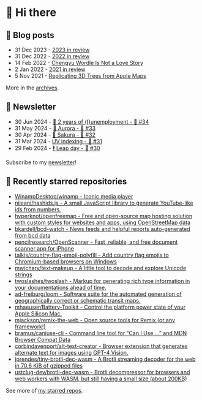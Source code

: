 # 👋 Hi there

## 📝 Blog posts

<!-- feed start -->
- 31 Dec 2023 - [2023 in review](https://cheeaun.com/blog/2023/12/2023-in-review/)
- 31 Dec 2022 - [2022 in review](https://cheeaun.com/blog/2022/12/2022-in-review/)
- 14 Feb 2022 - [Chengyu Wordle Is Not a Love Story](https://cheeaun.com/blog/2022/02/chengyu-wordle-is-not-a-love-story/)
- 2 Jan 2022 - [2021 in review](https://cheeaun.com/blog/2022/01/2021-in-review/)
- 5 Nov 2021 - [Replicating 3D Trees from Apple Maps](https://cheeaun.com/blog/2021/11/replicating-3d-trees-apple-maps/)
<!-- feed end -->

More in the [archives](https://cheeaun.com/blog/archives/).

## 📰 Newsletter

<!-- newsletter start -->
- 30 Jun 2024 - [🎂 2 years of (f)unemployment - 🥫 #34](https://cheeaun.substack.com/p/2-years-of-funemployment-34)
- 31 May 2024 - [🌌 Aurora - 🥫 #33](https://cheeaun.substack.com/p/aurora-33)
- 30 Apr 2024 - [🌸 Sakura - 🥫 #32](https://cheeaun.substack.com/p/sakura-32)
- 31 Mar 2024 - [UV indexing - 🥫 #31](https://cheeaun.substack.com/p/uv-indexing-31)
- 29 Feb 2024 - [🕴️ Leap day - 🥫 #30](https://cheeaun.substack.com/p/leap-day-30)
<!-- newsletter end -->

Subscribe to my [newsletter](https://cheeaun.substack.com/)!

## 🌟 Recently starred repositories

<!-- starred repos start -->
- [WinampDesktop/winamp - Iconic media player](https://github.com/WinampDesktop/winamp)
- [niieani/hashids.js - A small JavaScript library to generate YouTube-like ids from numbers.](https://github.com/niieani/hashids.js)
- [hyperknot/openfreemap - Free and open-source map hosting solution with custom styles for websites and apps, using OpenStreetMap data](https://github.com/hyperknot/openfreemap)
- [bkardell/bcd-watch - News feeds and helpful reports auto-generated from bcd data](https://github.com/bkardell/bcd-watch)
- [pencilresearch/OpenScanner - Fast, reliable, and free document scanner app for iPhone](https://github.com/pencilresearch/OpenScanner)
- [talkjs/country-flag-emoji-polyfill - Add country flag emojis to Chromium-based browsers on Windows](https://github.com/talkjs/country-flag-emoji-polyfill)
- [mwichary/text-makeup - A little tool to decode and explore Unicode strings](https://github.com/mwichary/text-makeup)
- [twoslashes/twoslash - Markup for generating rich type information in your documentations ahead of time.](https://github.com/twoslashes/twoslash)
- [ad-freiburg/loom - Software suite for the automated generation of geographically correct or schematic transit maps. ](https://github.com/ad-freiburg/loom)
- [mhaeuser/Battery-Toolkit - Control the platform power state of your Apple Silicon Mac.](https://github.com/mhaeuser/Battery-Toolkit)
- [mjackson/remix-the-web - Open source tools for Remix (or any framework!)](https://github.com/mjackson/remix-the-web)
- [bramus/caniuse-cli - Command line tool for “Can I Use …” and MDN Browser Compat Data](https://github.com/bramus/caniuse-cli)
- [corbindavenport/alt-text-creator - Browser extension that generates alternate text for images using GPT-4 Vision.](https://github.com/corbindavenport/alt-text-creator)
- [jprendes/tiny-brotli-dec-wasm - A Brotli streaming decoder for the web in 70.6 KiB of gzipped files](https://github.com/jprendes/tiny-brotli-dec-wasm)
- [ustclug-dev/brotli-dec-wasm - Brotli decompressor for browsers and web workers with WASM, but still having a small size (about 200KB)](https://github.com/ustclug-dev/brotli-dec-wasm)
<!-- starred repos end -->

See more of [my starred repos](https://github.com/stars/cheeaun/).
